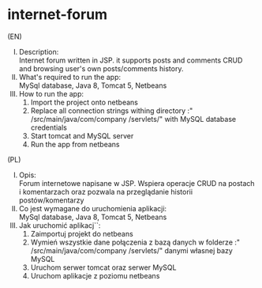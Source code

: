 # internet-forum
(EN)
<ol type="I">
  <li>
    Description: <br/>
    Internet forum written in JSP. it supports posts and comments CRUD and browsing user's own posts/comments history.
  </li>
  <li>
    What's required to run the app:<br/>
    MySql database, Java 8, Tomcat 5, Netbeans
  </li>
  <li>How to run the app:<br/>
    <ol type="1">
      <li>Import the project onto netbeans</li>
      <li>Replace all connection strings withing directory :" /src/main/java/com/company
/servlets/" with  MySQL database credentials</li>
      <li>Start tomcat and MySQL server</li>
      <li>Run the app from netbeans</li>
    </ol>
  </li>
</ol>
(PL)
<ol type="I">
  <li>
    Opis: <br/>
   Forum internetowe napisane w JSP. Wspiera operacje CRUD na postach i komentarzach oraz pozwala na przeglądanie historii postów/komentarzy
  </li>
  <li>
    Co jest wymagane do uruchomienia aplikacji:<br/>
    MySql database, Java 8, Tomcat 5, Netbeans
  </li>
  <li>Jak uruchomić aplikacj``:<br/>
    <ol type="1">
      <li>Zaimportuj projekt do netbeans</li>
      <li>Wymień wszystkie dane połączenia z bazą danych w folderze :" /src/main/java/com/company
/servlets/" danymi własnej bazy MySQL</li>
      <li>Uruchom serwer tomcat oraz serwer MySQL</li>
      <li>Uruchom aplikacje z poziomu netbeans</li>
    </ol>
  </li>
</ol>
